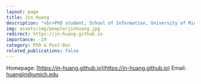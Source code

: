 ```yaml
---
layout: page
title: Jin Huang
description: "<br>PhD student, School of Information, University of Michigan<br>Aug 2024 -- Present<br>Email: <a href='mailto:huangjin@umich.edu'>huangjin@umich.edu</a>"
img: assets/img/people/jinhuang.jpg
redirect: https://jn-huang.github.io
importance: -29
category: PhD & Post-Doc
related_publications: false
---
```

Homepage: [https://jn-huang.github.io](https://jn-huang.github.io)
Email: [huangjin@umich.edu](mailto:huangjin@umich.edu)
